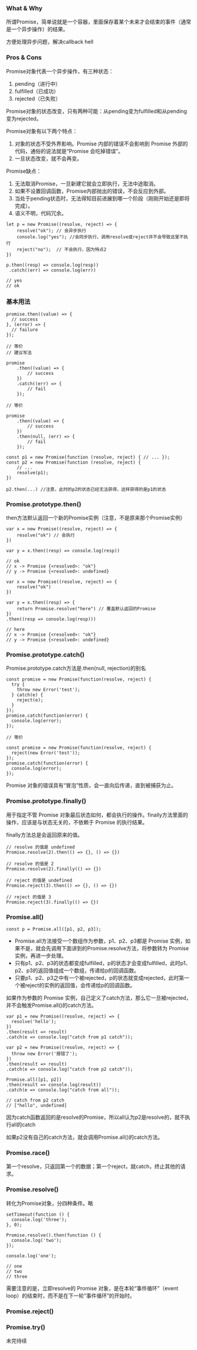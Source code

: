 ### What & Why

所谓Promise，简单说就是一个容器，里面保存着某个未来才会结束的事件（通常是一个异步操作）的结果。

方便处理异步问题，解决callback hell

### Pros & Cons

Promise对象代表一个异步操作，有三种状态：
1. pending（进行中）
2. fulfilled（已成功）
3. rejected（已失败）

Promise对象的状态改变，只有两种可能：从pending变为fulfilled和从pending变为rejected。

Promise对象有以下两个特点：
1. 对象的状态不受外界影响。Promise 内部的错误不会影响到 Promise 外部的代码，通俗的说法就是“Promise 会吃掉错误”。
1. 一旦状态改变，就不会再变。

Promise缺点：
1. 无法取消Promise，一旦新建它就会立即执行，无法中途取消。
2. 如果不设置回调函数，Promise内部抛出的错误，不会反应到外部。
3. 当处于pending状态时，无法得知目前进展到哪一个阶段（刚刚开始还是即将完成）。
4. 语义不明，代码冗余。

```
let p = new Promise((resolve, reject) => { 
	resolve("ok"); // 会异步执行
	console.log("yes"); //会同步执行，调用resolve或reject并不会导致这里不执行
	reject("no");  // 不会执行，因为特点2
})

p.then((resp) => console.log(resp))
 .catch((err) => console.log(err))

// yes
// ok
```


### 基本用法

```
promise.then((value) => {
  // success
}, (error) => {
  // failure
});

// 等价
// 建议写法

promise
	.then((value) => {
	  	// success
	})
	.catch((err) => {
		// fail	
	});

// 等价

promise
	.then((value) => {
	  	// success
	})
	.then(null, (err) => {
		// fail	
	});
```

```
const p1 = new Promise(function (resolve, reject) { // ... });
const p2 = new Promise(function (resolve, reject) { 
	// ... 
	resolve(p1); 
})

p2.then(...) //注意，此时的p2的状态已经无法获得，这样获得的是p1的状态
```

### Promise.prototype.then()

then方法默认返回一个新的Promise实例（注意，不是原来那个Promise实例）

```
var x = new Promise((resolve, reject) => { 
	resolve("ok") // 会执行
})

var y = x.then((resp) => console.log(resp))

// ok
// x -> Promise {<resolved>: "ok"}
// y -> Promise {<resolved>: undefined}
```

```
var x = new Promise((resolve, reject) => { 
	resolve("ok")
})

var y = x.then((resp) => {
	return Promise.resolve("here") // 覆盖默认返回的Promise
})
.then((resp => console.log(resp)))

// here
// x -> Promise {<resolved>: "ok"}
// y -> Promise {<resolved>: undefined}

```

### Promise.prototype.catch()

Promise.prototype.catch方法是.then(null, rejection)的别名

```
const promise = new Promise(function(resolve, reject) {
  try {
    throw new Error('test');
  } catch(e) {
    reject(e);
  }
});
promise.catch(function(error) {
  console.log(error);
});

// 等价

const promise = new Promise(function(resolve, reject) {
  reject(new Error('test'));
});
promise.catch(function(error) {
  console.log(error);
});
```

Promise 对象的错误具有“冒泡”性质，会一直向后传递，直到被捕获为止。

### Promise.prototype.finally()

用于指定不管 Promise 对象最后状态如何，都会执行的操作。finally方法里面的操作，应该是与状态无关的，不依赖于 Promise 的执行结果。

finally方法总是会返回原来的值。

```
// resolve 的值是 undefined
Promise.resolve(2).then(() => {}, () => {})

// resolve 的值是 2
Promise.resolve(2).finally(() => {})

// reject 的值是 undefined
Promise.reject(3).then(() => {}, () => {})

// reject 的值是 3
Promise.reject(3).finally(() => {})
```

### Promise.all()

```
const p = Promise.all([p1, p2, p3]);
```

- Promise.all方法接受一个数组作为参数，p1、p2、p3都是 Promise 实例，如果不是，就会先调用下面讲到的Promise.resolve方法，将参数转为 Promise 实例，再进一步处理。
- 只有p1、p2、p3的状态都变成fulfilled，p的状态才会变成fulfilled，此时p1、p2、p3的返回值组成一个数组，传递给p的回调函数。
- 只要p1、p2、p3之中有一个被rejected，p的状态就变成rejected，此时第一个被reject的实例的返回值，会传递给p的回调函数。

如果作为参数的 Promise 实例，自己定义了catch方法，那么它一旦被rejected，并不会触发Promise.all()的catch方法。

```
var p1 = new Promise((resolve, reject) => {
  resolve('hello');
})
.then(result => result)
.catch(e => console.log("catch from p1 catch"));

var p2 = new Promise((resolve, reject) => {
  throw new Error('报错了');
})
.then(result => result)
.catch(e => console.log("catch from p2 catch"));

Promise.all([p1, p2])
.then(result => console.log(result))
.catch(e => console.log("catch from all"));

// catch from p2 catch
// ["hello", undefined]
```

因为catch函数返回的是resolve的Promise，所以all认为p2是resolve的，就不执行all的catch

如果p2没有自己的catch方法，就会调用Promise.all()的catch方法。

### Promise.race()

第一个resolve，只返回第一个的数据；第一个reject，就catch，终止其他的请求。

### Promise.resolve()

转化为Promise对象，分四种条件。略

```
setTimeout(function () {
  console.log('three');
}, 0);

Promise.resolve().then(function () {
  console.log('two');
});

console.log('one');

// one
// two
// three
```

需要注意的是，立即resolve的 Promise 对象，是在本轮“事件循环”（event loop）的结束时，而不是在下一轮“事件循环”的开始时。

### Promise.reject()

### Promise.try()

未完待续


